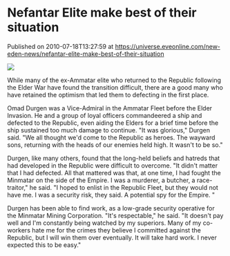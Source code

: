 # Nefantar Elite make best of their situation
Published on 2010-07-18T13:27:59 at https://universe.eveonline.com/new-eden-news/nefantar-elite-make-best-of-their-situation

![](http://www.eve-mercury.net/images/mercurybanner.png)

While many of the ex-Ammatar elite who returned to the Republic following the Elder War have found the transition difficult, there are a good many who have retained the optimism that led them to defecting in the first place.  
  
Omad Durgen was a Vice-Admiral in the Ammatar Fleet before the Elder Invasion. He and a group of loyal officers commandeered a ship and defected to the Republic, even aiding the Elders for a brief time before the ship sustained too much damage to continue. "It was glorious," Durgen said. "We all thought we'd come to the Republic as heroes. The wayward sons, returning with the heads of our enemies held high. It wasn't to be so."  
  
Durgen, like many others, found that the long-held beliefs and hatreds that had developed in the Republic were difficult to overcome. "It didn't matter that I had defected. All that mattered was that, at one time, I had fought the Minmatar on the side of the Empire. I was a murderer, a butcher, a race-traitor," he said. "I hoped to enlist in the Republic Fleet, but they would not have me. I was a security risk, they said. A potential spy for the Empire. "  
  
Durgen has been able to find work, as a low-grade security operative for the Minmatar Mining Corporation. "It's respectable," he said. "It doesn't pay well and I'm constantly being watched by my superiors. Many of my co-workers hate me for the crimes they believe I committed against the Republic, but I will win them over eventually. It will take hard work. I never expected this to be easy."
